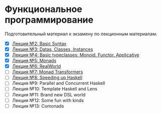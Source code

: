 # Функциональное программирование

Подготовительный материал к экзамену по лекционным материалам.

- [x] [Лекция №2: Basic Syntax](lectures/L2-BasicSyntax.md)
- [x] [Лекция №3: Datas, Classes, Instances](lectures/L3-DatasClassesInstances.md)
- [x] [Лекция №4: Basic typeclasses: Monoid. Functor. Applicative](lectures/L4-MonoidFunctorApplicative.md)
- [x] [Лекция №5: Monads](lectures/L5-Monads.md)
- [x] [Лекция №6: RealWorld](lectures/L6-RealWorld.md)
- [ ] [Лекция №7: Monad Transformers](lectures/L7-MonadTransformers.md)
- [ ] [Лекция №8: Speeding up Haskell](lectures/L8-SpeedingUpHaskell.md)
- [ ] Лекция №9: Parallel and Concurrent Haskell
- [ ] Лекция №10: Template Haskell and Lens
- [ ] Лекция №11: Brand new DSL world
- [ ] Лекция №12: Some fun with kinds
- [ ] Лекция №13: Comonads
